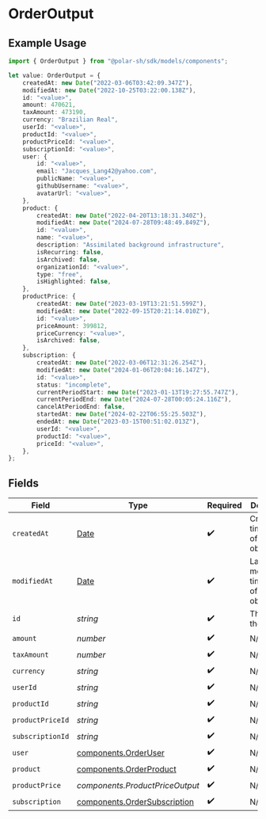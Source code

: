 # OrderOutput

## Example Usage

```typescript
import { OrderOutput } from "@polar-sh/sdk/models/components";

let value: OrderOutput = {
    createdAt: new Date("2022-03-06T03:42:09.347Z"),
    modifiedAt: new Date("2022-10-25T03:22:00.138Z"),
    id: "<value>",
    amount: 470621,
    taxAmount: 473190,
    currency: "Brazilian Real",
    userId: "<value>",
    productId: "<value>",
    productPriceId: "<value>",
    subscriptionId: "<value>",
    user: {
        id: "<value>",
        email: "Jacques_Lang42@yahoo.com",
        publicName: "<value>",
        githubUsername: "<value>",
        avatarUrl: "<value>",
    },
    product: {
        createdAt: new Date("2022-04-20T13:18:31.340Z"),
        modifiedAt: new Date("2024-07-28T09:48:49.849Z"),
        id: "<value>",
        name: "<value>",
        description: "Assimilated background infrastructure",
        isRecurring: false,
        isArchived: false,
        organizationId: "<value>",
        type: "free",
        isHighlighted: false,
    },
    productPrice: {
        createdAt: new Date("2023-03-19T13:21:51.599Z"),
        modifiedAt: new Date("2022-09-15T20:21:14.010Z"),
        id: "<value>",
        priceAmount: 399812,
        priceCurrency: "<value>",
        isArchived: false,
    },
    subscription: {
        createdAt: new Date("2022-03-06T12:31:26.254Z"),
        modifiedAt: new Date("2024-01-06T20:04:16.147Z"),
        id: "<value>",
        status: "incomplete",
        currentPeriodStart: new Date("2023-01-13T19:27:55.747Z"),
        currentPeriodEnd: new Date("2024-07-28T00:05:24.116Z"),
        cancelAtPeriodEnd: false,
        startedAt: new Date("2024-02-22T06:55:25.503Z"),
        endedAt: new Date("2023-03-15T00:51:02.013Z"),
        userId: "<value>",
        productId: "<value>",
        priceId: "<value>",
    },
};
```

## Fields

| Field                                                                                         | Type                                                                                          | Required                                                                                      | Description                                                                                   |
| --------------------------------------------------------------------------------------------- | --------------------------------------------------------------------------------------------- | --------------------------------------------------------------------------------------------- | --------------------------------------------------------------------------------------------- |
| `createdAt`                                                                                   | [Date](https://developer.mozilla.org/en-US/docs/Web/JavaScript/Reference/Global_Objects/Date) | :heavy_check_mark:                                                                            | Creation timestamp of the object.                                                             |
| `modifiedAt`                                                                                  | [Date](https://developer.mozilla.org/en-US/docs/Web/JavaScript/Reference/Global_Objects/Date) | :heavy_check_mark:                                                                            | Last modification timestamp of the object.                                                    |
| `id`                                                                                          | *string*                                                                                      | :heavy_check_mark:                                                                            | The ID of the object.                                                                         |
| `amount`                                                                                      | *number*                                                                                      | :heavy_check_mark:                                                                            | N/A                                                                                           |
| `taxAmount`                                                                                   | *number*                                                                                      | :heavy_check_mark:                                                                            | N/A                                                                                           |
| `currency`                                                                                    | *string*                                                                                      | :heavy_check_mark:                                                                            | N/A                                                                                           |
| `userId`                                                                                      | *string*                                                                                      | :heavy_check_mark:                                                                            | N/A                                                                                           |
| `productId`                                                                                   | *string*                                                                                      | :heavy_check_mark:                                                                            | N/A                                                                                           |
| `productPriceId`                                                                              | *string*                                                                                      | :heavy_check_mark:                                                                            | N/A                                                                                           |
| `subscriptionId`                                                                              | *string*                                                                                      | :heavy_check_mark:                                                                            | N/A                                                                                           |
| `user`                                                                                        | [components.OrderUser](../../models/components/orderuser.md)                                  | :heavy_check_mark:                                                                            | N/A                                                                                           |
| `product`                                                                                     | [components.OrderProduct](../../models/components/orderproduct.md)                            | :heavy_check_mark:                                                                            | N/A                                                                                           |
| `productPrice`                                                                                | *components.ProductPriceOutput*                                                               | :heavy_check_mark:                                                                            | N/A                                                                                           |
| `subscription`                                                                                | [components.OrderSubscription](../../models/components/ordersubscription.md)                  | :heavy_check_mark:                                                                            | N/A                                                                                           |